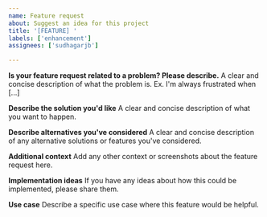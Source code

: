 ```yaml
---
name: Feature request
about: Suggest an idea for this project
title: '[FEATURE] '
labels: ['enhancement']
assignees: ['sudhagarjb']

---
```


**Is your feature request related to a problem? Please describe.**
A clear and concise description of what the problem is. Ex. I'm always frustrated when [...]

**Describe the solution you'd like**
A clear and concise description of what you want to happen.

**Describe alternatives you've considered**
A clear and concise description of any alternative solutions or features you've considered.

**Additional context**
Add any other context or screenshots about the feature request here.

**Implementation ideas**
If you have any ideas about how this could be implemented, please share them.

**Use case**
Describe a specific use case where this feature would be helpful. 